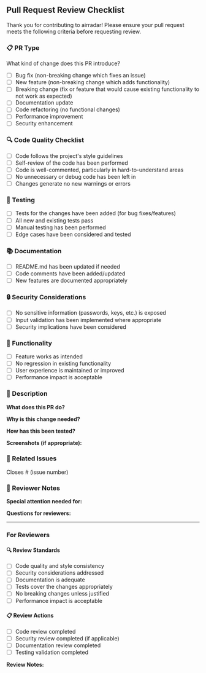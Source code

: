## Pull Request Review Checklist

Thank you for contributing to airradar! Please ensure your pull request meets the following criteria before requesting review.

### 📋 PR Type
What kind of change does this PR introduce?
- [ ] Bug fix (non-breaking change which fixes an issue)
- [ ] New feature (non-breaking change which adds functionality) 
- [ ] Breaking change (fix or feature that would cause existing functionality to not work as expected)
- [ ] Documentation update
- [ ] Code refactoring (no functional changes)
- [ ] Performance improvement
- [ ] Security enhancement

### 🔍 Code Quality Checklist
- [ ] Code follows the project's style guidelines
- [ ] Self-review of the code has been performed
- [ ] Code is well-commented, particularly in hard-to-understand areas
- [ ] No unnecessary or debug code has been left in
- [ ] Changes generate no new warnings or errors

### 🧪 Testing
- [ ] Tests for the changes have been added (for bug fixes/features)
- [ ] All new and existing tests pass
- [ ] Manual testing has been performed
- [ ] Edge cases have been considered and tested

### 📚 Documentation
- [ ] README.md has been updated if needed
- [ ] Code comments have been added/updated
- [ ] New features are documented appropriately

### 🔒 Security Considerations
- [ ] No sensitive information (passwords, keys, etc.) is exposed
- [ ] Input validation has been implemented where appropriate
- [ ] Security implications have been considered

### 🎯 Functionality
- [ ] Feature works as intended
- [ ] No regression in existing functionality
- [ ] User experience is maintained or improved
- [ ] Performance impact is acceptable

### 📝 Description
**What does this PR do?**
<!-- Provide a clear and concise description of the changes -->

**Why is this change needed?**
<!-- Explain the motivation behind this change -->

**How has this been tested?**
<!-- Describe the testing process -->

**Screenshots (if appropriate):**
<!-- Add screenshots to help explain your changes -->

### 🔗 Related Issues
Closes # (issue number)

### 👥 Reviewer Notes
**Special attention needed for:**
<!-- Highlight any areas that need special attention during review -->

**Questions for reviewers:**
<!-- Any specific questions or concerns for the reviewer -->

---

### For Reviewers

#### 🔍 Review Standards
- [ ] Code quality and style consistency
- [ ] Security considerations addressed
- [ ] Documentation is adequate
- [ ] Tests cover the changes appropriately
- [ ] No breaking changes unless justified
- [ ] Performance impact is acceptable

#### 📋 Review Actions
- [ ] Code review completed
- [ ] Security review completed (if applicable)
- [ ] Documentation review completed
- [ ] Testing validation completed

**Review Notes:**
<!-- Add any notes, suggestions, or concerns -->